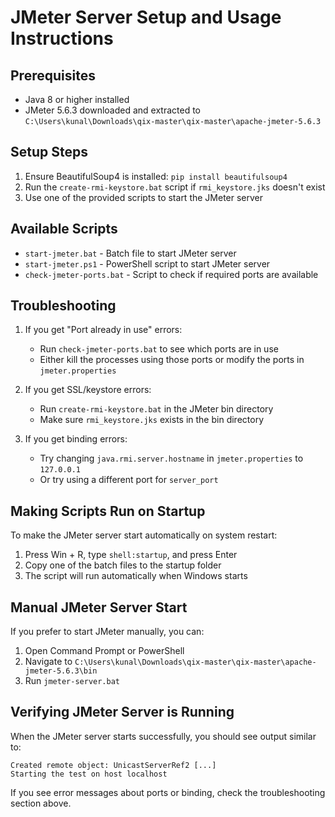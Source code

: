 # JMeter Server Setup and Usage Instructions

## Prerequisites
- Java 8 or higher installed
- JMeter 5.6.3 downloaded and extracted to `C:\Users\kunal\Downloads\qix-master\qix-master\apache-jmeter-5.6.3`

## Setup Steps
1. Ensure BeautifulSoup4 is installed: `pip install beautifulsoup4`
2. Run the `create-rmi-keystore.bat` script if `rmi_keystore.jks` doesn't exist
3. Use one of the provided scripts to start the JMeter server

## Available Scripts
- `start-jmeter.bat` - Batch file to start JMeter server
- `start-jmeter.ps1` - PowerShell script to start JMeter server
- `check-jmeter-ports.bat` - Script to check if required ports are available

## Troubleshooting
1. If you get "Port already in use" errors:
   - Run `check-jmeter-ports.bat` to see which ports are in use
   - Either kill the processes using those ports or modify the ports in `jmeter.properties`

2. If you get SSL/keystore errors:
   - Run `create-rmi-keystore.bat` in the JMeter bin directory
   - Make sure `rmi_keystore.jks` exists in the bin directory

3. If you get binding errors:
   - Try changing `java.rmi.server.hostname` in `jmeter.properties` to `127.0.0.1`
   - Or try using a different port for `server_port`

## Making Scripts Run on Startup
To make the JMeter server start automatically on system restart:
1. Press Win + R, type `shell:startup`, and press Enter
2. Copy one of the batch files to the startup folder
3. The script will run automatically when Windows starts

## Manual JMeter Server Start
If you prefer to start JMeter manually, you can:
1. Open Command Prompt or PowerShell
2. Navigate to `C:\Users\kunal\Downloads\qix-master\qix-master\apache-jmeter-5.6.3\bin`
3. Run `jmeter-server.bat`

## Verifying JMeter Server is Running
When the JMeter server starts successfully, you should see output similar to:
```
Created remote object: UnicastServerRef2 [...]
Starting the test on host localhost
```

If you see error messages about ports or binding, check the troubleshooting section above.